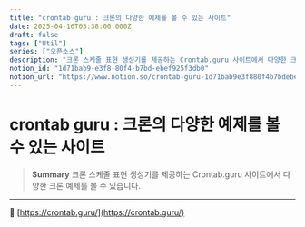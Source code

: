 ```yaml
---
title: "crontab guru : 크론의 다양한 예제를 볼 수 있는 사이트"
date: 2025-04-16T03:38:00.000Z
draft: false
tags: ["Util"]
series: ["오픈소스"]
description: "크론 스케줄 표현 생성기를 제공하는 Crontab.guru 사이트에서 다양한 크론 예제를 볼 수 있습니다."
notion_id: "1d71bab9-e3f8-80f4-b7bd-ebef925f3db0"
notion_url: "https://www.notion.so/crontab-guru-1d71bab9e3f880f4b7bdebef925f3db0"
---
```


# crontab guru : 크론의 다양한 예제를 볼 수 있는 사이트

> **Summary**
> 크론 스케줄 표현 생성기를 제공하는 Crontab.guru 사이트에서 다양한 크론 예제를 볼 수 있습니다.

---

🔗 [https://crontab.guru/](https://crontab.guru/)


